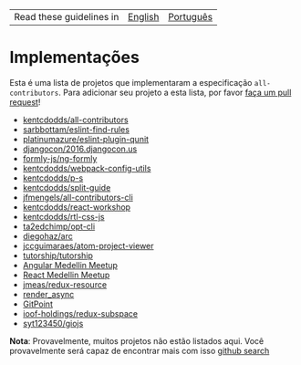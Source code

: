 <table>
    <tr>
        <!-- Do not translate this table -->
        <td> Read these guidelines in </td>
        <td><a href="/other/IMPLEMENTATIONS.md">English</a></td>
        <td><a href="/docs/pt-br/other/IMPLEMENTATIONS.md">Português</a></td>
    </tr>
</table>

# Implementações

Esta é uma lista de projetos que implementaram a especificação `all-contributors`.
Para adicionar seu projeto a esta lista, por favor [faça um pull request](https://github.com/kentcdodds/all-contributors/blob/master/CONTRIBUTING.md)!

- [kentcdodds/all-contributors](https://github.com/kentcdodds/all-contributors)
- [sarbbottam/eslint-find-rules](https://github.com/sarbbottam/eslint-find-rules)
- [platinumazure/eslint-plugin-qunit](https://github.com/platinumazure/eslint-plugin-qunit)
- [djangocon/2016.djangocon.us](https://github.com/djangocon/2016.djangocon.us)
- [formly-js/ng-formly](https://github.com/formly-js/ng-formly)
- [kentcdodds/webpack-config-utils](https://github.com/kentcdodds/webpack-config-utils)
- [kentcdodds/p-s](https://github.com/kentcdodds/p-s)
- [kentcdodds/split-guide](https://github.com/kentcdodds/split-guide)
- [jfmengels/all-contributors-cli](https://github.com/jfmengels/all-contributors-cli)
- [kentcdodds/react-workshop](https://github.com/kentcdodds/react-workshop)
- [kentcdodds/rtl-css-js](https://github.com/kentcdodds/rtl-css-js)
- [ta2edchimp/opt-cli](https://github.com/ta2edchimp/opt-cli)
- [diegohaz/arc](https://github.com/diegohaz/arc)
- [jccguimaraes/atom-project-viewer](https://github.com/jccguimaraes/atom-project-viewer)
- [tutorship/tutorship](https://github.com/tutorship/tutorship)
- [Angular Medellin Meetup](https://github.com/angular-medellin/meetup)
- [React Medellin Meetup](https://github.com/react-medellin/meetup)
- [jmeas/redux-resource](https://github.com/jmeas/redux-resource)
- [render_async](https://github.com/renderedtext/render_async)
- [GitPoint](https://github.com/gitpoint/git-point)
- [ioof-holdings/redux-subspace](https://github.com/ioof-holdings/redux-subspace)
- [syt123450/giojs](https://github.com/syt123450/giojs)

**Nota**: Provavelmente, muitos projetos não estão listados aqui. Você provavelmente será capaz de encontrar mais com isso [github search](https://github.com/search?utf8=%E2%9C%93&q=.all-contributorsrc+in%3Apath&type=Code&ref=searchresults)
